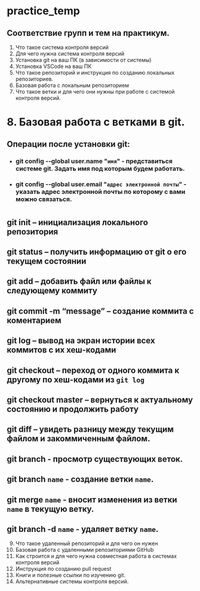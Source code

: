 # practice_temp

## Соответствие групп и тем на практикум.

1. Что такое система контроля версий
2. Для чего нужна система контроля версий
3. Установка git на ваш ПК (в зависимости от системы)
4. Установка VSCode на ваш ПК
5. Что такое репозиторий и инструкция по созданию локальных репозиториев.
6. Базовая работа с локальным репозиторием
7. Что такое ветки и для чего они нужны при работе с системой контроля версий.
# 8. Базовая работа с ветками в git.
## **Операции после установки git:**
* ### **git config --global user.name "``имя``"** - представиться системе git. Задать имя под которым будем работать.
* ### **git config --global user.email "``адрес электронной почты``"** - указать адрес электронной почты по которому с вами можно связаться.

#
## **git init** – инициализация локального репозитория

## **git status** – получить информацию от git о его текущем состоянии

## **git add** – добавить файл или файлы к следующему коммиту

## **git commit -m “message”** – создание коммита с коментарием

## **git log** – вывод на экран истории всех коммитов с их хеш-кодами

## **git checkout** – переход от одного коммита к другому по хеш-кодами из ```git log```

## **git checkout master** – вернуться к актуальному состоянию и продолжить работу

## **git diff** – увидеть разницу между текущим файлом и закоммиченным файлом.

## **git branch** - просмотр существующих веток.
## **git branch `name`** - создание ветки `name`.
## **git merge `name`** - вносит изменения из ветки `name` в текущую ветку.
## **git branch -d `name`** - удаляет ветку `name`.


9. Что такое удаленный репозиторий и для чего он нужен
10. Базовая работа с удаленными репозиториями GitHub
11. Как строится и для чего нужна совместная работа в системах контроля версий
12. Инструкция по созданию pull request
13. Книги и полезные ссылки по изучению git.
14. Альтернативные системы контроля версий.

